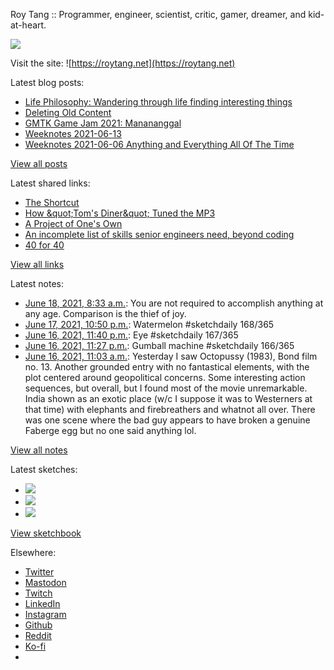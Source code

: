 Roy Tang :: Programmer, engineer, scientist, critic, gamer, dreamer, and kid-at-heart.

![](https://roytang.net/static/img/profile.jpg)

Visit the site: ![https://roytang.net](https://roytang.net)

Latest blog posts:

- [Life Philosophy: Wandering through life finding interesting things](https://roytang.net/2021/06/life-philosophy/)
- [Deleting Old Content](https://roytang.net/2021/06/deleting-old-content/)
- [GMTK Game Jam 2021: Manananggal](https://roytang.net/2021/06/gmtk-game-jam-2021-manananggal/)
- [Weeknotes 2021-06-13](https://roytang.net/2021/06/weeknotes-2021-06-13/)
- [Weeknotes 2021-06-06 Anything and Everything All Of The Time](https://roytang.net/2021/06/weeknotes-2021-06-06/)

[View all posts](https://roytang.net/blog)

Latest shared links:

- [The Shortcut](https://roytang.net/2021/06/the-shortcut/)
- [How &amp;quot;Tom&#x27;s Diner&amp;quot; Tuned the MP3](https://roytang.net/2021/06/how-quottoms-dinerquot-tuned-the-mp3/)
- [A Project of One&#x27;s Own](https://roytang.net/2021/06/a-project-of-ones-own/)
- [An incomplete list of skills senior engineers need, beyond coding](https://roytang.net/2021/06/an-incomplete-list-of-skills-senior-engineers-need-beyond-coding/)
- [40 for 40](https://roytang.net/2021/06/40-for-40/)

[View all links](https://roytang.net/links)

Latest notes:

- [June 18, 2021, 8:33 a.m.](https://roytang.net/2021/06/h25m0tp/): You are not required to accomplish anything at any age. Comparison is the thief of joy.
- [June 17, 2021, 10:50 p.m.](https://roytang.net/2021/06/1405538430902149126/): Watermelon #sketchdaily 168/365
- [June 16, 2021, 11:40 p.m.](https://roytang.net/2021/06/1405188593799155713/): Eye #sketchdaily 167/365
- [June 16, 2021, 11:27 p.m.](https://roytang.net/2021/06/1405185212212912133/): Gumball machine #sketchdaily 166/365
- [June 16, 2021, 11:03 a.m.](https://roytang.net/2021/06/1639118365d91bdbd1a41eb9b170a9a0/): Yesterday I saw Octopussy (1983), Bond film no. 13. Another grounded entry with no fantastical elements, with the plot centered around geopolitical concerns. Some interesting action sequences, but overall, but I found most of the movie unremarkable. India shown as an exotic place (w/c I suppose it was to Westerners at that time) with elephants and firebreathers and whatnot all over. There was one scene where the bad guy appears to have broken a genuine Faberge egg but no one said anything lol.

[View all notes](https://roytang.net/notes)

Latest sketches:


- ![](https://roytang.net/media/cache/f6/bd/f6bd142497e67b41aa012215a9d9d189.jpg)
- ![](https://roytang.net/media/cache/a7/31/a7316eb8083354d227ba40d7bae51ccb.jpg)
- ![](https://roytang.net/media/cache/9e/08/9e0812c4a09975bb04182cadd1d7bb2c.jpg)

[View sketchbook](https://roytang.net/albums/sketchbook)


Elsewhere:

- [Twitter](https://twitter.com/roytang)
- [Mastodon](https://mastodon.technology/@roytang)
- [Twitch](https://twitch.tv/twitchyroy)
- [LinkedIn](https://www.linkedin.com/in/roytang)
- [Instagram](https://instagram.com/roytang0400)
- [Github](https://github.com/roytang)
- [Reddit](https://reddit.com/u/hungryroy)
- [Ko-fi](https://ko-fi.com/roytang)
- [](mailto:hello@roytang.net)